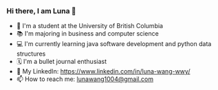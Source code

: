 ### Hi there, I am Luna 👋

<!--
**lunawwy01/lunawwy01** is a ✨ _special_ ✨ repository because its `README.md` (this file) appears on your GitHub profile.

Here are some ideas to get you started:

- 🔭 I’m currently working on ...
- 🌱 I’m currently learning ...
- 👯 I’m looking to collaborate on ...
- 🤔 I’m looking for help with ...
- 💬 Ask me about ...
- 📫 How to reach me: ...
- 😄 Pronouns: ...
- ⚡ Fun fact: ...
-->

- 🏫 I'm a student at the University of British Columbia
- 📚 I'm majoring in business and computer science
- 💻 I'm currently learning java software development and python data structures
- 🗓 I'm a bullet journal enthusiast
- 💼 My LinkedIn: https://www.linkedin.com/in/luna-wang-wwy/
- 📫 How to reach me: lunawang1004@gmail.com
